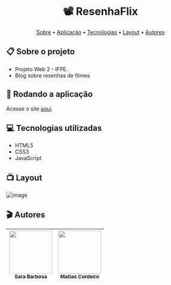 <h1 align="center"> 📽️ ResenhaFlix</h1>

<p align="center"> <a href="#sobre">Sobre</a> • <a href="#aplicacao">Aplicação</a> • <a href="#tecnologias">Tecnologias</a> • <a href="#layout">Layout</a> • <a href="#autores">Autores</a></p>

<h2 id="sobre"> 📋 Sobre o projeto</h2>

- Projeto Web 2 - IFPE.
- Blog sobre resenhas de filmes

<h2 id="aplicacao"> 🍿 Rodando a aplicação</h2>

Acesse o site [aqui](https://saravbarbosa.github.io/ResenhaFlix/).

<h2 id="tecnologias"> 💻 Tecnologias utilizadas</h2>

- HTML5
- CSS3
- JavaScript

<h2 id="layout"> 📺 Layout</h2>

![image](https://user-images.githubusercontent.com/97530586/204576827-dab7a162-889c-4d70-924f-9638e3ff7449.png)

<h2 id="autores"> 🎬 Autores</h2>

| [<img src="https://avatars.githubusercontent.com/u/97530586?v=4" width=115><br><sub>Sara Barbosa</sub>](https://github.com/saravbarbosa) |  [<img src="https://avatars.githubusercontent.com/u/79328397?v=4" width=115><br><sub>Matias Cordeiro</sub>](https://github.com/matias1817) | 
| :---: | :---: |
